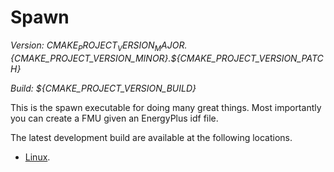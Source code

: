 # Spawn 

_Version: ${CMAKE_PROJECT_VERSION_MAJOR}.${CMAKE_PROJECT_VERSION_MINOR}.${CMAKE_PROJECT_VERSION_PATCH}_

_Build: ${CMAKE_PROJECT_VERSION_BUILD}_


This is the spawn executable for doing many great things. 
Most importantly you can create a FMU given an EnergyPlus idf file.

The latest development build are available at the following locations.

* [Linux](https://spawn.s3.amazonaws.com/latest/Spawn-latest-Linux.tar.gz).

